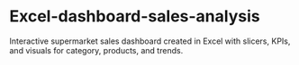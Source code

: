 # Excel-dashboard-sales-analysis
Interactive supermarket sales dashboard created in Excel with slicers, KPIs, and visuals for category, products, and trends.
